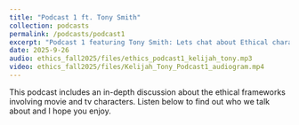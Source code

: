 ```yaml
---
title: "Podcast 1 ft. Tony Smith"
collection: podcasts
permalink: /podcasts/podcast1
excerpt: "Podcast 1 featuring Tony Smith: Lets chat about Ethical characters in movies and TV Shows "
date: 2025-9-26
audio: ethics_fall2025/files/ethics_podcast1_kelijah_tony.mp3
video: ethics_fall2025/files/Kelijah_Tony_Podcast1_audiogram.mp4
---
```

This podcast includes an in-depth discussion about the ethical frameworks involving movie and tv characters. Listen below to find out who we talk about and I hope you enjoy.
